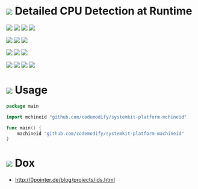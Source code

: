# ![](https://fonts.gstatic.com/s/i/materialiconsoutlined/flare/v4/24px.svg) Detailed CPU Detection at Runtime
[![](https://img.shields.io/github/v/release/codemodify/systemkit-platform-machineid?style=flat-square)](https://github.com/codemodify/systemkit-platform-machineid/releases/latest)
![](https://img.shields.io/github/languages/code-size/codemodify/systemkit-platform-machineid?style=flat-square)
![](https://img.shields.io/github/last-commit/codemodify/systemkit-platform-machineid?style=flat-square)
[![](https://img.shields.io/badge/license-0--license-brightgreen?style=flat-square)](https://github.com/codemodify/TheFreeLicense)

![](https://img.shields.io/github/workflow/status/codemodify/systemkit-platform-machineid/qa?style=flat-square)
![](https://img.shields.io/github/issues/codemodify/systemkit-platform-machineid?style=flat-square)
[![](https://goreportcard.com/badge/github.com/codemodify/systemkit-platform-machineid?style=flat-square)](https://goreportcard.com/report/github.com/codemodify/systemkit-platform-machineid)

[![](https://img.shields.io/badge/godoc-reference-brightgreen?style=flat-square)](https://godoc.org/github.com/codemodify/systemkit-platform-machineid)
![](https://img.shields.io/badge/PRs-welcome-brightgreen.svg?style=flat-square)
![](https://img.shields.io/gitter/room/codemodify/systemkit-platform-machineid?style=flat-square)

![](https://img.shields.io/github/contributors/codemodify/systemkit-platform-machineid?style=flat-square)
![](https://img.shields.io/github/stars/codemodify/systemkit-platform-machineid?style=flat-square)
![](https://img.shields.io/github/watchers/codemodify/systemkit-platform-machineid?style=flat-square)
![](https://img.shields.io/github/forks/codemodify/systemkit-platform-machineid?style=flat-square)


# ![](https://fonts.gstatic.com/s/i/materialicons/bookmarks/v4/24px.svg) Usage
```go
package main

import mchineid "github.com/codemodify/systemkit-platform-mchineid"

func main() {
	machineid "github.com/codemodify/systemkit-platform-machineid"
}
```

# ![](https://fonts.gstatic.com/s/i/materialicons/bookmarks/v4/24px.svg) Dox
- http://0pointer.de/blog/projects/ids.html
